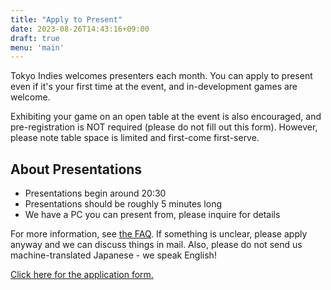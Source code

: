 ```yaml
---
title: "Apply to Present"
date: 2023-08-26T14:43:16+09:00
draft: true
menu: 'main'
---
```


Tokyo Indies welcomes presenters each month. You can apply to present even if it's your first time at the event, and in-development games are welcome.

Exhibiting your game on an open table at the event is also encouraged, and pre-registration is NOT required (please do not fill out this form). However, please note table space is limited and first-come first-serve.

## About Presentations

- Presentations begin around 20:30
- Presentations should be roughly 5 minutes long
- We have a PC you can present from, please inquire for details

For more information, see [the FAQ](/en/faq). If something is unclear, please apply anyway and we can discuss things in mail. Also, please do not send us machine-translated Japanese - we speak English!

[Click here for the application form.](https://forms.gle/nioF45MwPHeCvtoL8)
